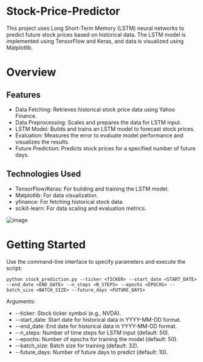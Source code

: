 # Stock-Price-Predictor

This project uses Long Short-Term Memory (LSTM) neural networks to predict future stock prices based on historical data. The LSTM model is implemented using TensorFlow and Keras, and data is visualized using Matplotlib.

# Overview #

## Features 
* Data Fetching: Retrieves historical stock price data using Yahoo Finance.
* Data Preprocessing: Scales and prepares the data for LSTM input.
* LSTM Model: Builds and trains an LSTM model to forecast stock prices.
* Evaluation: Measures the error to evaluate model performance and visualizes the results.
* Future Prediction: Predicts stock prices for a specified number of future days.

## Technologies Used
* TensorFlow/Keras: For building and training the LSTM model.
* Matplotlib: For data visualization.
* yfinance: For fetching historical stock data.
* scikit-learn: For data scaling and evaluation metrics.

![image](https://github.com/user-attachments/assets/166aee21-c1fb-46a5-b0a0-7b495b0af893)

# Getting Started

Use the command-line interface to specify parameters and execute the script:
```
python stock_prediction.py --ticker <TICKER> --start_date <START_DATE> --end_date <END_DATE> --n_steps <N_STEPS> --epochs <EPOCHS> --batch_size <BATCH_SIZE> --future_days <FUTURE_DAYS>
```
Arguments:
* --ticker: Stock ticker symbol (e.g., NVDA).
* --start_date: Start date for historical data in YYYY-MM-DD format.
* --end_date: End date for historical data in YYYY-MM-DD format.
* --n_steps: Number of time steps for LSTM input (default: 50).
* --epochs: Number of epochs for training the model (default: 50).
* --batch_size: Batch size for training (default: 32).
* --future_days: Number of future days to predict (default: 10).
